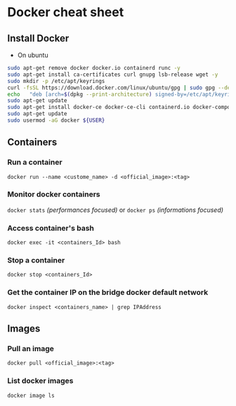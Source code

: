 # Docker cheat sheet
## Install Docker
- On ubuntu
```bash
sudo apt-get remove docker docker.io containerd runc -y
sudo apt-get install ca-certificates curl gnupg lsb-release wget -y
sudo mkdir -p /etc/apt/keyrings
curl -fsSL https://download.docker.com/linux/ubuntu/gpg | sudo gpg --dearmor -o /etc/apt/keyrings/docker.gpg
echo   "deb [arch=$(dpkg --print-architecture) signed-by=/etc/apt/keyrings/docker.gpg] https://download.docker.com/linux/ubuntu $(lsb_release -cs) stable" | sudo tee /etc/apt/sources.list.d/docker.list > /dev/null
sudo apt-get update
sudo apt-get install docker-ce docker-ce-cli containerd.io docker-compose-plugin -y
sudo apt-get update
sudo usermod -aG docker ${USER}
```

## Containers
### Run a container
`docker run --name <custome_name> -d <official_image>:<tag>`

### Monitor docker containers
`docker stats` *(performances focused)* or `docker ps` *(informations focused)*

### Access container's bash
`docker exec -it <containers_Id> bash`

### Stop a container
`docker stop <containers_Id>`

### Get the container IP on the bridge docker default network
`docker inspect <containers_name> | grep IPAddress`

## Images
### Pull an image
`docker pull <official_image>:<tag>`

### List docker images
`docker image ls`
